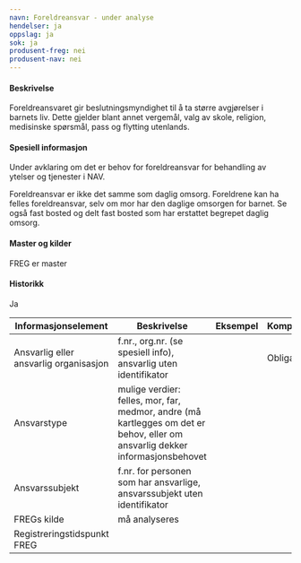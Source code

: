 ```yaml
---
navn: Foreldreansvar - under analyse
hendelser: ja
oppslag: ja
sok: ja
produsent-freg: nei
produsent-nav: nei
---
```


#### Beskrivelse

Foreldreansvaret gir beslutningsmyndighet til å ta større avgjørelser i barnets liv. Dette gjelder blant annet vergemål, valg av skole,
religion, medisinske spørsmål, pass og flytting utenlands.

#### Spesiell informasjon

Under avklaring om det er behov for foreldreansvar for behandling av ytelser og tjenester i NAV.

Foreldreansvar er ikke det samme som daglig omsorg. Foreldrene kan ha felles foreldreansvar, selv om mor har den daglige omsorgen for
barnet.
Se også fast bosted og delt fast bosted som har erstattet begrepet daglig omsorg.

#### Master og kilder

FREG er master

#### Historikk

Ja




| Informasjonselement | Beskrivelse | Eksempel | Kompletthet | Kvalitet |
|--|--|--|--|--|
| Ansvarlig eller ansvarlig organisasjon | f.nr., org.nr. (se spesiell info), ansvarlig uten identifikator | | Obligatorisk | |
| Ansvarstype | mulige verdier: felles, mor, far, medmor, andre (må kartlegges om det er behov, eller om ansvarlig dekker informasjonsbehovet | | | |
| Ansvarssubjekt | f.nr. for personen som har ansvarlige, ansvarssubjekt uten identifikator | | | |
| FREGs kilde | må analyseres | | | | 
| Registreringstidspunkt FREG | | | |




